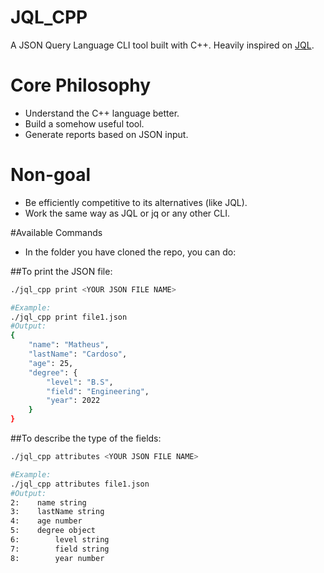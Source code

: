 # JQL_CPP
A JSON Query Language CLI tool built with C++. Heavily inspired on [JQL](https://github.com/yamafaktory/jql).

# Core Philosophy
- Understand the C++ language better.
- Build a somehow useful tool.
- Generate reports based on JSON input.

# Non-goal
- Be efficiently competitive to its alternatives (like JQL).
- Work the same way as JQL or jq or any other CLI.

#Available Commands
- In the folder you have cloned the repo, you can do:

##To print the JSON file:
```bash
./jql_cpp print <YOUR JSON FILE NAME>

#Example:
./jql_cpp print file1.json
#Output:
{
    "name": "Matheus",
    "lastName": "Cardoso",
    "age": 25,
    "degree": {
        "level": "B.S",
        "field": "Engineering",
        "year": 2022
    }
}
```
##To describe the type of the fields:
```bash
./jql_cpp attributes <YOUR JSON FILE NAME>

#Example:
./jql_cpp attributes file1.json
#Output:
2:    name string
3:    lastName string
4:    age number
5:    degree object
6:        level string
7:        field string
8:        year number
```
